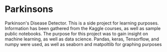 # Parkinsons
Parkinson's Disease Detector.
This is a side project for learning purposes. Information has been gathered from the Kaggle courses, as well as sample public notebooks. 
The purpose for this project was to gain insight on machine learning, as well as data science. 
Pandas, keras, Tensorflow, and numpy were used, as well as seaborn and matpoltlib for graphing purposes
